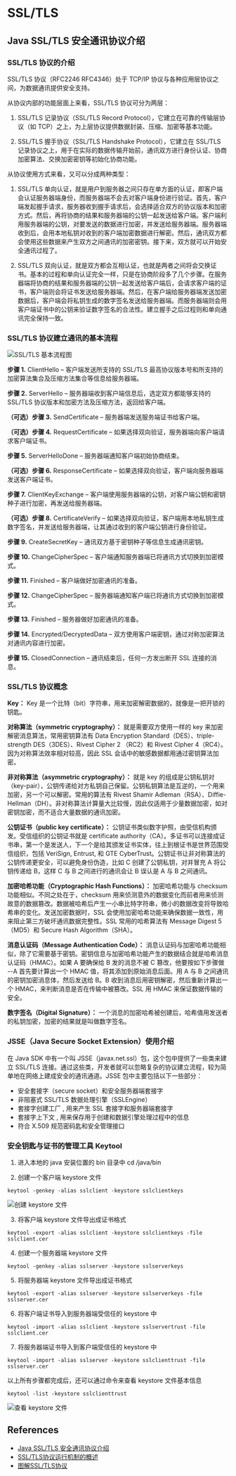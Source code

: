 # SSL/TLS

## Java SSL/TLS 安全通讯协议介绍
### SSL/TLS 协议的介绍
SSL/TLS 协议（RFC2246 RFC4346）处于 TCP/IP 协议与各种应用层协议之间，为数据通讯提供安全支持。

从协议内部的功能层面上来看，SSL/TLS 协议可分为两层：

1. SSL/TLS 记录协议（SSL/TLS Record Protocol），它建立在可靠的传输层协议（如 TCP）之上，为上层协议提供数据封装、压缩、加密等基本功能。

2. SSL/TLS 握手协议（SSL/TLS Handshake Protocol），它建立在 SSL/TLS 记录协议之上，用于在实际的数据传输开始前，通讯双方进行身份认证、协商加密算法、交换加密密钥等初始化协商功能。

从协议使用方式来看，又可以分成两种类型：

1. SSL/TLS 单向认证，就是用户到服务器之间只存在单方面的认证，即客户端会认证服务器端身份，而服务器端不会去对客户端身份进行验证。首先，客户端发起握手请求，服务器收到握手请求后，会选择适合双方的协议版本和加密方式。然后，再将协商的结果和服务器端的公钥一起发送给客户端。客户端利用服务器端的公钥，对要发送的数据进行加密，并发送给服务器端。服务器端收到后，会用本地私钥对收到的客户端加密数据进行解密。然后，通讯双方都会使用这些数据来产生双方之间通讯的加密密钥。接下来，双方就可以开始安全通讯过程了。

2. SSL/TLS 双向认证，就是双方都会互相认证，也就是两者之间将会交换证书。基本的过程和单向认证完全一样，只是在协商阶段多了几个步骤。在服务器端将协商的结果和服务器端的公钥一起发送给客户端后，会请求客户端的证书，客户端则会将证书发送给服务器端。然后，在客户端给服务器端发送加密数据后，客户端会将私钥生成的数字签名发送给服务器端。而服务器端则会用客户端证书中的公钥来验证数字签名的合法性。建立握手之后过程则和单向通讯完全保持一致。

### SSL/TLS 协议建立通讯的基本流程
![SSL/TLS 基本流程图](https://www.ibm.com/developerworks/cn/java/j-lo-ssltls/image001.png)

**步骤 1.** ClientHello – 客户端发送所支持的 SSL/TLS 最高协议版本号和所支持的加密算法集合及压缩方法集合等信息给服务器端。

**步骤 2.** ServerHello – 服务器端收到客户端信息后，选定双方都能够支持的 SSL/TLS 协议版本和加密方法及压缩方法，返回给客户端。

**（可选）步骤 3.** SendCertificate – 服务器端发送服务端证书给客户端。

**（可选）步骤 4.** RequestCertificate – 如果选择双向验证，服务器端向客户端请求客户端证书。

**步骤 5.** ServerHelloDone – 服务器端通知客户端初始协商结束。

**（可选）步骤 6.** ResponseCertificate – 如果选择双向验证，客户端向服务器端发送客户端证书。

**步骤 7.** ClientKeyExchange – 客户端使用服务器端的公钥，对客户端公钥和密钥种子进行加密，再发送给服务器端。

**（可选）步骤 8.** CertificateVerify – 如果选择双向验证，客户端用本地私钥生成数字签名，并发送给服务器端，让其通过收到的客户端公钥进行身份验证。

**步骤 9.** CreateSecretKey – 通讯双方基于密钥种子等信息生成通讯密钥。

**步骤 10.** ChangeCipherSpec – 客户端通知服务器端已将通讯方式切换到加密模式。

**步骤 11.** Finished – 客户端做好加密通讯的准备。

**步骤 12.** ChangeCipherSpec – 服务器端通知客户端已将通讯方式切换到加密模式。

**步骤 13.** Finished – 服务器做好加密通讯的准备。

**步骤 14.** Encrypted/DecryptedData – 双方使用客户端密钥，通过对称加密算法对通讯内容进行加密。

**步骤 15.** ClosedConnection – 通讯结束后，任何一方发出断开 SSL 连接的消息。

### SSL/TLS 协议概念

**Key：** Key 是一个比特（bit）字符串，用来加密解密数据的，就像是一把开锁的钥匙。

**对称算法（symmetric cryptography）：** 就是需要双方使用一样的 key 来加密解密消息算法，常用密钥算法有 Data Encryption Standard（DES）、triple-strength DES（3DES）、Rivest Cipher 2 （RC2）和 Rivest Cipher 4（RC4）。因为对称算法效率相对较高，因此 SSL 会话中的敏感数据都用通过密钥算法加密。

**非对称算法（asymmetric cryptography）：** 就是 key 的组成是公钥私钥对 （key-pair），公钥传递给对方私钥自己保留。公钥私钥算法是互逆的，一个用来加密，另一个可以解密。常用的算法有 Rivest Shamir Adleman（RSA）、Diffie-Hellman（DH）。非对称算法计算量大比较慢，因此仅适用于少量数据加密，如对密钥加密，而不适合大量数据的通讯加密。

**公钥证书（public key certificate）：** 公钥证书类似数字护照，由受信机构颁发。受信组织的公钥证书就是 certificate authority（CA）。多证书可以连接成证书串，第一个是发送人，下一个是给其颁发证书实体，往上到根证书是世界范围受信组织，包括 VeriSign, Entrust, 和 GTE CyberTrust。公钥证书让非对称算法的公钥传递更安全，可以避免身份伪造，比如 C 创建了公钥私钥，对并冒充 A 将公钥传递给 B，这样 C 与 B 之间进行的通讯会让 B 误认是 A 与 B 之间通讯。

**加密哈希功能（Cryptographic Hash Functions）：** 加密哈希功能与 checksum 功能相似。不同之处在于，checksum 用来侦测意外的数据变化而前者用来侦测故意的数据篡改。数据被哈希后产生一小串比特字符串，微小的数据改变将导致哈希串的变化。发送加密数据时，SSL 会使用加密哈希功能来确保数据一致性，用来阻止第三方破坏通讯数据完整性。SSL 常用的哈希算法有 Message Digest 5（MD5）和 Secure Hash Algorithm（SHA）。

**消息认证码（Message Authentication Code）：** 消息认证码与加密哈希功能相似，除了它需要基于密钥。密钥信息与加密哈希功能产生的数据结合就是哈希消息认证码（HMAC）。如果 A 要确保给 B 发的消息不被 C 篡改，他要按如下步骤做 --A 首先要计算出一个 HMAC 值，将其添加到原始消息后面。用 A 与 B 之间通讯的密钥加密消息体，然后发送给 B。B 收到消息后用密钥解密，然后重新计算出一个 HMAC，来判断消息是否在传输中被篡改。SSL 用 HMAC 来保证数据传输的安全。

**数字签名（Digital Signature）：** 一个消息的加密哈希被创建后，哈希值用发送者的私钥加密，加密的结果就是叫做数字签名。

### JSSE（Java Secure Socket Extension）使用介绍
在 Java SDK 中有一个叫 JSSE（javax.net.ssl）包，这个包中提供了一些类来建立 SSL/TLS 连接。通过这些类，开发者就可以忽略复杂的协议建立流程，较为简单地在网络上建成安全的通讯通道。JSSE 包中主要包括以下一些部分：
- 安全套接字（secure socket）和安全服务器端套接字
- 非阻塞式 SSL/TLS 数据处理引擎（SSLEngine）
- 套接字创建工厂 , 用来产生 SSL 套接字和服务器端套接字
- 套接字上下文 , 用来保存用于创建和数据引擎处理过程中的信息
- 符合 X.509 规范密码匙和安全管理接口

### 安全钥匙与证书的管理工具 Keytool
1. 进入本地的 java 安装位置的 bin 目录中 cd /java/bin

2. 创建一个客户端 keystore 文件

`keytool -genkey -alias sslclient -keystore sslclientkeys`

![创建 keystore 文件](https://www.ibm.com/developerworks/cn/java/j-lo-ssltls/image002.png)

3. 将客户端 keystore 文件导出成证书格式

`keytool -export -alias sslclient -keystore sslclientkeys -file sslclient.cer`

4. 创建一个服务器端 keystore 文件

`keytool -genkey -alias sslserver -keystore sslserverkeys`

5. 将服务器端 keystore 文件导出成证书格式

`keytool -export -alias sslserver -keystore sslserverkeys -file sslserver.cer`

6. 将客户端证书导入到服务器端受信任的 keystore 中

`keytool -import -alias sslclient -keystore sslservertrust -file sslclient.cer`

7. 将服务器端证书导入到客户端受信任的 keystore 中

`keytool -import -alias sslserver -keystore sslclienttrust -file sslserver.cer`

以上所有步骤都完成后，还可以通过命令来查看 keystore 文件基本信息

`keytool -list -keystore sslclienttrust`

![查看 keystore 文件](https://www.ibm.com/developerworks/cn/java/j-lo-ssltls/image003.png)

## References
- [Java SSL/TLS 安全通讯协议介绍](https://www.ibm.com/developerworks/cn/java/j-lo-ssltls/)
- [SSL/TLS协议运行机制的概述](http://www.ruanyifeng.com/blog/2014/02/ssl_tls.html)
- [图解SSL/TLS协议](http://www.ruanyifeng.com/blog/2014/09/illustration-ssl.html)
